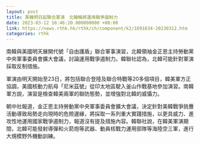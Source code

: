 ```yaml
---
layout: post
title: 美韓明日起聯合軍演　北韓稱將運用戰爭遏制力
date: 2023-03-12 16:46:20.000000000 +08:00
link: https://news.rthk.hk/rthk/ch/component/k2/1691634-20230312.htm
categories: rthk
---
```


南韓與美國明天展開代號「自由護盾」聯合軍事演習，北韓領袖金正恩主持勞動黨中央軍事委員會擴大會議，討論運用戰爭遏制力。韓聯社認為，北韓可能針對軍演採取反制措施。

軍演由明天開始至23日，將包括聯合登陸及聯合特戰等20多個項目，韓美軍方正協調，美國核動力航母「尼米茲號」從印太地區駛入釜山作戰基地參加演習。南韓軍方說，演習是檢查韓美兩軍的聯防態勢，並增強對北韓的威懾力。

朝中社報道，金正恩主持勞動黨中央軍事委員會擴大會議，決定針對美韓戰爭挑釁活動導致局勢走向現時的危險邊緣，將採取一系列重大實踐措施，以更具威力、進攻性地運用國家戰爭遏制力，報道沒有提及措施內容。韓聯社說，在韓美軍演期間，北韓可能發射導彈和火箭炮等武器、動員核戰力運用部隊等海陸空三軍，進行大規模野外機動訓練。
